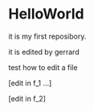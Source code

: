 HelloWorld
==========

it is my first reposibory.

it is edited by gerrard

test how to edit a file

[edit in f_1 ...]

[edit in f_2]
